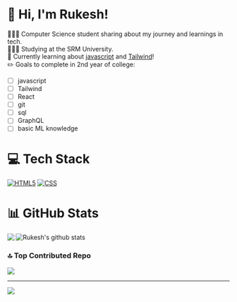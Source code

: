 # 👋 Hi, I'm Rukesh!
👩🏻‍💻 Computer Science student sharing about my journey and learnings in tech.<br/>
👩🏻‍🎓 Studying at the SRM University.<br/>
💭 Currently learning about [javascript](https://www.javascript.com) and [Tailwind](https://tailwindcss.com)!<br/>
✏️ Goals to complete in 2nd year of college:
- [ ] javascript
- [ ] Tailwind
- [ ] React
- [ ] git
- [ ] sql
- [ ] GraphQL
- [ ] basic ML knowledge

# 💻 Tech Stack
<a href="https://html.com" target="_blank">![HTML5](https://img.shields.io/badge/html5-%23E34F26.svg?style=for-the-badge&logo=html5&logoColor=white)</a>
<a href="https://www.w3schools.com/css/" target="_blank">![CSS](https://img.shields.io/badge/css-%231572B6.svg?style=for-the-badge&logo=css3&logoColor=white)</a>

# 📊 GitHub Stats
<img align="left" src="https://github-readme-stats.vercel.app/api/top-langs/?username=Rukesh-m&layout=compact&theme=radical&hide_border=true" /> <img align="center" src="https://github-readme-stats.vercel.app/api?username=Rukesh-m&show_icons=true&include_all_commits=true&theme=radical&hide_border=true" alt="Rukesh's github stats" />  


### 🔝 Top Contributed Repo
![](https://github-contributor-stats.vercel.app/api?username=Rukesh-m&limit=5&theme=dark&combine_all_yearly_contributions=true)

---
[![](https://visitcount.itsvg.in/api?id=Rukesh-m&icon=0&color=0)](https://visitcount.itsvg.in)

<!-- Proudly created with GPRM ( https://gprm.itsvg.in ) -->
